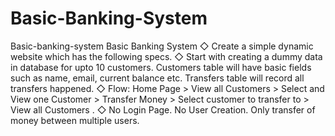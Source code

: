 # Basic-Banking-System
Basic-banking-system Basic Banking System ◇ Create a simple dynamic website which has the following specs. ◇ Start with creating a dummy data in database for upto 10 customers.  Customers table will have basic fields such as name, email, current balance etc. Transfers table will record all transfers happened. ◇ Flow: Home Page > View all Customers > Select and View one Customer > Transfer Money > Select customer to transfer to > View all Customers . ◇ No Login Page. No User Creation. Only transfer of money between multiple users.

